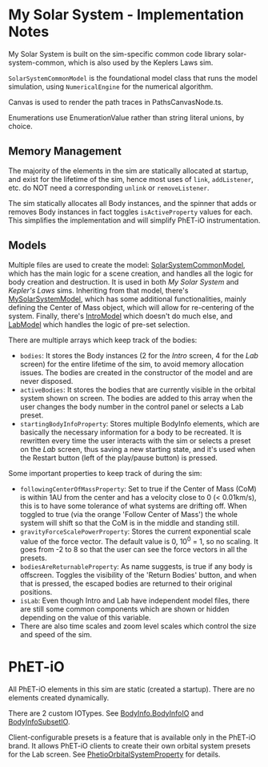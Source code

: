 # My Solar System - Implementation Notes

My Solar System is built on the sim-specific common code library solar-system-common, which is also used by the Keplers
Laws sim.

`SolarSystemCommonModel` is the foundational model class that runs the model simulation, using
`NumericalEngine` for the numerical algorithm.

Canvas is used to render the path traces in PathsCanvasNode.ts.

Enumerations use EnumerationValue rather than string literal unions, by choice.

## Memory Management

The majority of the elements in the sim are statically allocated at startup, and exist for the lifetime of the sim, hence most uses of `link`, `addListener`, etc. do NOT need a corresponding `unlink` or `removeListener`.

The sim statically allocates all Body instances, and the spinner that adds or removes Body instances in fact toggles `isActiveProperty` values for each. This simplifies the implementation and will simplify PhET-iO instrumentation.

## Models

Multiple files are used to create the model: 
[SolarSystemCommonModel](https://github.com/phetsims/solar-system-common/blob/main/js/model/SolarSystemCommonModel.ts),
which has the main logic for a scene creation, and handles all the logic for body creation and destruction. It is used
in both _My Solar System_ and _Kepler's Laws_ sims. Inheriting from that model, there's
[MySolarSystemModel](https://github.com/phetsims/my-solar-system/blob/main/js/common/model/MySolarSystemModel.ts),
which has some additional functionalities, mainly defining the Center of Mass object, which will allow for re-centering
of the system. Finally, there's [IntroModel](https://github.com/phetsims/my-solar-system/blob/main/js/intro/model/IntroModel.ts)
which doesn't do much else, and [LabModel](https://github.com/phetsims/my-solar-system/blob/main/js/lab/model/LabModel.ts) which handles the logic of pre-set selection.

There are multiple arrays which keep track of the bodies:

- `bodies`: It stores the Body instances (2 for the _Intro_ screen, 4 for the _Lab_ screen) for the entire lifetime of the sim, to avoid memory
  allocation issues. The bodies are created in the constructor of the model and are never disposed.
- `activeBodies`: It stores the bodies that are currently visible in the orbital system shown on screen. The bodies are added to this array when the user changes the body number in the control panel or selects a Lab preset.
- `startingBodyInfoProperty`: Stores multiple BodyInfo elements, which are basically the necessary information for a body to be recreated. It is rewritten every time the user interacts with the sim or selects a preset on the _Lab_ screen, thus saving a new starting state, and it's used
  when the Restart button (left of the play/pause button) is pressed.

Some important properties to keep track of during the sim:

- `followingCenterOfMassProperty`: Set to true if the Center of Mass (CoM) is within 1AU from the center and has a velocity close to 0 (< 0.01km/s), this is to have some tolerance of what systems are drifting off. When toggled to true (via the orange 'Follow Center of Mass') the whole system will shift so
  that the CoM is in the middle and standing still.
- `gravityForceScalePowerProperty`: Stores the current exponential scale value of the force vector. The default value is 0, 10<sup>0</sup> = 1, so no scaling. It goes from -2 to 8 so that the user can see the force vectors in all the presets.
- `bodiesAreReturnableProperty`: As name suggests, is true if any body is offscreen. Toggles the visibility of the 'Return Bodies' button, and when that is pressed, the escaped bodies are returned to their original positions.
- `isLab`: Even though Intro and Lab have independent model files, there are still some common components which are shown or hidden depending on the value of this variable.
- There are also time scales and zoom level scales which control the size and speed of the sim.

# PhET-iO

All PhET-iO elements in this sim are static (created a startup). There are no elements created dynamically.

There are 2 custom IOTypes. See [BodyInfo.BodyInfoIO](https://github.com/phetsims/solar-system-common/blob/main/js/model/BodyInfo.ts)
and [BodyInfoSubsetIO](https://github.com/phetsims/my-solar-system/blob/main/js/lab/model/PhetioOrbitalSystemProperty.ts).

Client-configurable presets is a feature that is available only in the PhET-iO brand. It allows PhET-iO
clients to create their own orbital system presets for the Lab screen.
See [PhetioOrbitalSystemProperty](https://github.com/phetsims/my-solar-system/blob/main/js/lab/model/PhetioOrbitalSystemProperty.ts)
for details.